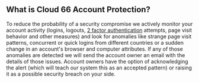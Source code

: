 ## What is Cloud 66 Account Protection?
To reduce the probability of a security compromise we actively monitor your account activity (logins, logouts, [2 factor authentication](/account-management/two-step-verification) attempts, page visit behavior and other measures) and look for anomalies like strange page visit patterns, concurrent or quick logins from different countries or a sudden change in an account's browser and computer attributes. If any of those anomalies are detected we will send the account owner an email with the details of those issues. Account owners have the option of acknowledging the alert (which will teach our system this as an accepted pattern) or raising it as a possible security breach on your side.

